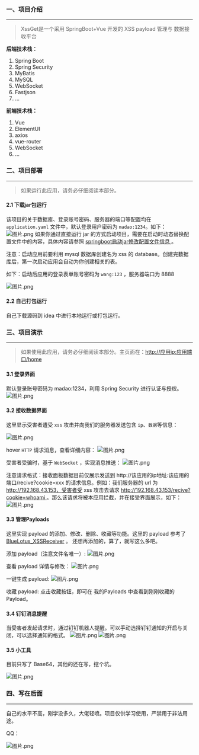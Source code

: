 ### 一、项目介绍

---

> XssGet是一个采用 SpringBoot+Vue 开发的 XSS payload 管理与 数据接收平台

**后端技术栈：**

1. Spring Boot
1. Spring Security
1. MyBatis
1. MySQL
1. WebSocket
1. Fastjson
1. ...




**前端技术栈：**

1. Vue
1. ElementUI
1. axios
1. vue-router
1. WebSocket
1. ...



### 二、项目部署

---

> 如果运行此应用，请务必仔细阅读本部分。

#### 2.1 下载jar包运行
该项目的关于数据库、登录账号密码、服务器的端口等配置均在 `application.yaml` 文件中，默认登录用户密码为 `madao:1234`。如下：
![图片.png](https://img2020.cnblogs.com/blog/1859858/202103/1859858-20210329164212633-979518000.png)
如果你通过直接运行 jar 的方式启动项目，需要在启动时动态替换配置文件中的内容，具体内容请参照 [springboot启动jar修改配置文件信息 ](https://blog.csdn.net/weixin_40300139/article/details/107999094) 。


注意：启动应用前要利用 mysql 数据库创建名为 xss 的 database。创建完数据库后，第一次启动应用会自动为你创建相关的表。


如下：启动后应用的登录表单账号密码为 `wang:123` ，服务器端口为 8888 

![图片.png](https://img2020.cnblogs.com/blog/1859858/202103/1859858-20210329164213254-714050026.png)
#### 2.2 自己打包运行
自己下载源码到 idea 中进行本地运行或打包运行。


### 三、项目演示

---

> 如果使用此应用，请务必仔细阅读本部分。主页面在：[http://应用ip:应用端口/home](http://192.168.43.153:8433/home)



#### 3.1 登录界面
默认登录账号密码为 madao:1234，利用 Spring Security 进行认证与授权。
![图片.png](https://img2020.cnblogs.com/blog/1859858/202103/1859858-20210329164213643-208143601.png)
#### 3.2 接收数据界面
这里显示受害者遭受 `xss` 攻击并向我们的服务器发送包含 `ip`、`数据`等信息：

![图片.png](https://img2020.cnblogs.com/blog/1859858/202103/1859858-20210329164214209-634083811.png)


hover `HTTP` 请求消息，查看详细内容：
![图片.png](https://img2020.cnblogs.com/blog/1859858/202103/1859858-20210329164214463-1057379065.png)


受害者受骗时，基于  `WebSocket` ，实现消息推送：
![图片.png](https://img2020.cnblogs.com/blog/1859858/202103/1859858-20210329164214724-128126676.png)


注意请求格式：接收面板数据目前仅展示发送到 http://该应用的ip地址:该应用的端口/recive?cookie=xxx 的请求信息。例如：我们服务器的 url 为 http://192.168.43.153，受害者受 xss 攻击去请求 [http://192.168.43.153/recive?cookie=whoami ](http://192.168.43.153)。那么该请求将被本应用拦截，并在接受界面展示，如下：
![图片.png](https://img2020.cnblogs.com/blog/1859858/202103/1859858-20210329164215008-1443037738.png)
#### 3.3 管理Payloads
这里实现 payload 的添加、修改、删除、收藏等功能。这里的 payload 参考了 [BlueLotus_XSSReceiver](https://github.com/trysec/BlueLotus_XSSReceiver) 。
还想再添加的，算了，就写这么多吧。


添加 payload（注意文件名唯一）:
![图片.png](https://img2020.cnblogs.com/blog/1859858/202103/1859858-20210329164215286-2016973871.png)


查看 payload 详情与修改：
![图片.png](https://img2020.cnblogs.com/blog/1859858/202103/1859858-20210329164215602-1685616679.png)


一键生成 payload:
![图片.png](https://img2020.cnblogs.com/blog/1859858/202103/1859858-20210329164215998-2115960107.png)


收藏 payload:
点击收藏按钮，即可在 我的Payloads 中查看到刚刚收藏的Payload。


#### 3.4 钉钉消息提醒
当受害者发起请求时，通过钉钉机器人提醒。可以手动选择钉钉通知的开启与关闭，可以选择通知的格式。
![图片.png](https://img2020.cnblogs.com/blog/1859858/202103/1859858-20210329164216309-1260610925.png)
![图片.png](https://img2020.cnblogs.com/blog/1859858/202103/1859858-20210329164216640-1544304062.png)


#### 3.5 小工具
目前只写了 Base64，其他的还在写，挖个坑。

![图片.png](https://img2020.cnblogs.com/blog/1859858/202103/1859858-20210329164216920-1730750678.png)
### 四、写在后面

---

自己的水平不高，刚学没多久，大佬轻喷。项目仅供学习使用，严禁用于非法用途。

QQ：

![图片.png](https://img2020.cnblogs.com/blog/1859858/202103/1859858-20210329164217164-292083990.png)
